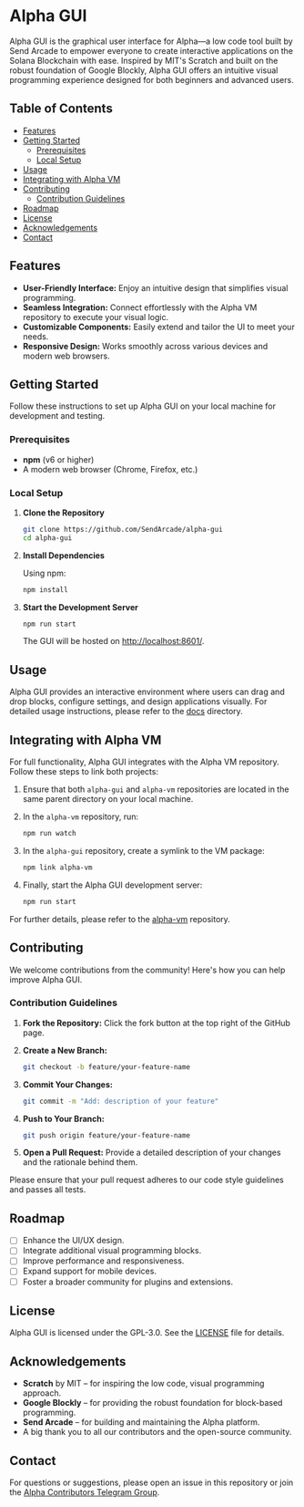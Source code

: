 
# Alpha GUI

Alpha GUI is the graphical user interface for Alpha—a low code tool built by Send Arcade to empower everyone to create interactive applications on the Solana Blockchain with ease. Inspired by MIT's Scratch and built on the robust foundation of Google Blockly, Alpha GUI offers an intuitive visual programming experience designed for both beginners and advanced users.

## Table of Contents

- [Features](#features)
- [Getting Started](#getting-started)
  - [Prerequisites](#prerequisites)
  - [Local Setup](#local-setup)
- [Usage](#usage)
- [Integrating with Alpha VM](#integrating-with-alpha-vm)
- [Contributing](#contributing)
  - [Contribution Guidelines](#contribution-guidelines)
- [Roadmap](#roadmap)
- [License](#license)
- [Acknowledgements](#acknowledgements)
- [Contact](#contact)

## Features

- **User-Friendly Interface:** Enjoy an intuitive design that simplifies visual programming.
- **Seamless Integration:** Connect effortlessly with the Alpha VM repository to execute your visual logic.
- **Customizable Components:** Easily extend and tailor the UI to meet your needs.
- **Responsive Design:** Works smoothly across various devices and modern web browsers.

## Getting Started

Follow these instructions to set up Alpha GUI on your local machine for development and testing.

### Prerequisites

- **npm** (v6 or higher)
- A modern web browser (Chrome, Firefox, etc.)

### Local Setup

1. **Clone the Repository**

   ```bash
   git clone https://github.com/SendArcade/alpha-gui
   cd alpha-gui
   ```

2. **Install Dependencies**

   Using npm:

   ```bash
   npm install
   ```

3. **Start the Development Server**

   ```bash
   npm run start
   ```

   The GUI will be hosted on [http://localhost:8601/](http://localhost:8601/).

## Usage

Alpha GUI provides an interactive environment where users can drag and drop blocks, configure settings, and design applications visually. For detailed usage instructions, please refer to the [docs](docs/usage.md) directory.

## Integrating with Alpha VM

For full functionality, Alpha GUI integrates with the Alpha VM repository. Follow these steps to link both projects:

1. Ensure that both `alpha-gui` and `alpha-vm` repositories are located in the same parent directory on your local machine.

2. In the `alpha-vm` repository, run:

   ```bash
   npm run watch
   ```

3. In the `alpha-gui` repository, create a symlink to the VM package:

   ```bash
   npm link alpha-vm
   ```

4. Finally, start the Alpha GUI development server:

   ```bash
   npm run start
   ```

For further details, please refer to the [alpha-vm](https://github.com/SendArcade/alpha-vm) repository.

## Contributing

We welcome contributions from the community! Here's how you can help improve Alpha GUI.

### Contribution Guidelines

1. **Fork the Repository:** Click the fork button at the top right of the GitHub page.
2. **Create a New Branch:**

   ```bash
   git checkout -b feature/your-feature-name
   ```

3. **Commit Your Changes:**

   ```bash
   git commit -m "Add: description of your feature"
   ```

4. **Push to Your Branch:**

   ```bash
   git push origin feature/your-feature-name
   ```

5. **Open a Pull Request:** Provide a detailed description of your changes and the rationale behind them.

Please ensure that your pull request adheres to our code style guidelines and passes all tests.

## Roadmap

- [ ] Enhance the UI/UX design.
- [ ] Integrate additional visual programming blocks.
- [ ] Improve performance and responsiveness.
- [ ] Expand support for mobile devices.
- [ ] Foster a broader community for plugins and extensions.

## License

Alpha GUI is licensed under the GPL-3.0. See the [LICENSE](LICENSE) file for details.

## Acknowledgements

- **Scratch** by MIT – for inspiring the low code, visual programming approach.
- **Google Blockly** – for providing the robust foundation for block-based programming.
- **Send Arcade** – for building and maintaining the Alpha platform.
- A big thank you to all our contributors and the open-source community.

## Contact

For questions or suggestions, please open an issue in this repository or join the [Alpha Contributors Telegram Group](https://t.me/+1oBJOPTg0VQ0Njll).
```
